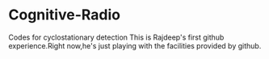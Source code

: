 # Cognitive-Radio
Codes for cyclostationary detection
This is Rajdeep's first github experience.Right now,he's just playing with the facilities provided by github.
